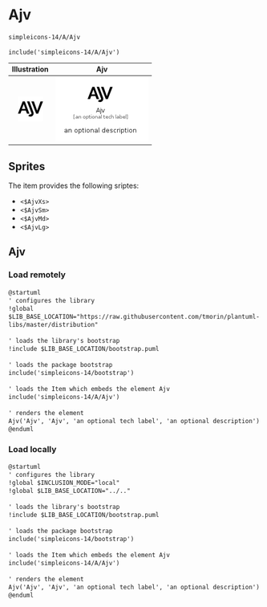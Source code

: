 # Ajv


```text
simpleicons-14/A/Ajv
```

```text
include('simpleicons-14/A/Ajv')
```



| Illustration | Ajv |
| :---: | :---: |
| ![illustration for Illustration](../../simpleicons-14/A/Ajv.png) | ![illustration for Ajv](../../simpleicons-14/A/Ajv.Local.png) |



## Sprites
The item provides the following sriptes:

- `<$AjvXs>`
- `<$AjvSm>`
- `<$AjvMd>`
- `<$AjvLg>`





## Ajv

### Load remotely
```plantuml
@startuml
' configures the library
!global $LIB_BASE_LOCATION="https://raw.githubusercontent.com/tmorin/plantuml-libs/master/distribution"

' loads the library's bootstrap
!include $LIB_BASE_LOCATION/bootstrap.puml

' loads the package bootstrap
include('simpleicons-14/bootstrap')

' loads the Item which embeds the element Ajv
include('simpleicons-14/A/Ajv')

' renders the element
Ajv('Ajv', 'Ajv', 'an optional tech label', 'an optional description')
@enduml
```

### Load locally
```plantuml
@startuml
' configures the library
!global $INCLUSION_MODE="local"
!global $LIB_BASE_LOCATION="../.."

' loads the library's bootstrap
!include $LIB_BASE_LOCATION/bootstrap.puml

' loads the package bootstrap
include('simpleicons-14/bootstrap')

' loads the Item which embeds the element Ajv
include('simpleicons-14/A/Ajv')

' renders the element
Ajv('Ajv', 'Ajv', 'an optional tech label', 'an optional description')
@enduml
```

